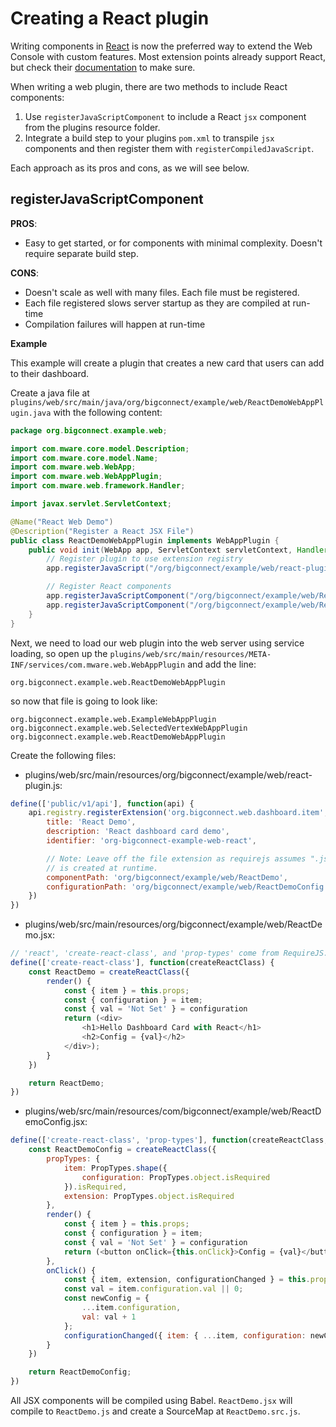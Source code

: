 # Creating a React plugin

Writing components in [React](https://facebook.github.io/react) is now the preferred way to extend the Web Console with custom features. Most extension points already support React, but check their [documentation](../../extension-point-reference.md) to make sure.

When writing a web plugin, there are two methods to include React components:

1. Use `registerJavaScriptComponent` to include a React `jsx` component from the plugins resource folder.
2. Integrate a build step to your plugins `pom.xml` to transpile `jsx` components and then register them with `registerCompiledJavaScript`.

Each approach as its pros and cons, as we will see below.

## registerJavaScriptComponent

**PROS**:

* Easy to get started, or for components with minimal complexity. Doesn't require separate build step.

**CONS**: 

* Doesn't scale as well with many files. Each file must be registered.
* Each file registered slows server startup as they are compiled at run-time
* Compilation failures will happen at run-time

**Example**

This example will create a plugin that creates a new card that users can add to their dashboard.

Create a java file at `plugins/web/src/main/java/org/bigconnect/example/web/ReactDemoWebAppPlugin.java` with the following content:

```java
package org.bigconnect.example.web;

import com.mware.core.model.Description;
import com.mware.core.model.Name;
import com.mware.web.WebApp;
import com.mware.web.WebAppPlugin;
import com.mware.web.framework.Handler;

import javax.servlet.ServletContext;

@Name("React Web Demo")
@Description("Register a React JSX File")
public class ReactDemoWebAppPlugin implements WebAppPlugin {
    public void init(WebApp app, ServletContext servletContext, Handler authenticationHandler) {
        // Register plugin to use extension registry
        app.registerJavaScript("/org/bigconnect/example/web/react-plugin.js");

        // Register React components
        app.registerJavaScriptComponent("/org/bigconnect/example/web/ReactDemo.jsx");
        app.registerJavaScriptComponent("/org/bigconnect/example/web/ReactDemoConfig.jsx");
    }
}
```

Next, we need to load our web plugin into the web server using service loading, so open up the `plugins/web/src/main/resources/META-INF/services/com.mware.web.WebAppPlugin` and add the line:

`org.bigconnect.example.web.ReactDemoWebAppPlugin`

so now that file is going to look like:

`org.bigconnect.example.web.ExampleWebAppPlugin org.bigconnect.example.web.SelectedVertexWebAppPlugin org.bigconnect.example.web.ReactDemoWebAppPlugin`

Create the following files:

* plugins/web/src/main/resources/org/bigconnect/example/web/react-plugin.js:

```javascript
define(['public/v1/api'], function(api) {
    api.registry.registerExtension('org.bigconnect.web.dashboard.item', {
        title: 'React Demo',
        description: 'React dashboard card demo',
        identifier: 'org-bigconnect-example-web-react',

        // Note: Leave off the file extension as requirejs assumes ".js" which
        // is created at runtime.
        componentPath: 'org/bigconnect/example/web/ReactDemo',
        configurationPath: 'org/bigconnect/example/web/ReactDemoConfig'
    })
})
```

* plugins/web/src/main/resources/org/bigconnect/example/web/ReactDemo.jsx:

```javascript
// 'react', 'create-react-class', and 'prop-types' come from RequireJS.
define(['create-react-class'], function(createReactClass) {
    const ReactDemo = createReactClass({
        render() {
            const { item } = this.props;
            const { configuration } = item;
            const { val = 'Not Set' } = configuration
            return (<div>
                <h1>Hello Dashboard Card with React</h1>
                <h2>Config = {val}</h2>
            </div>);
        }
    })

    return ReactDemo;
})
```

* plugins/web/src/main/resources/com/bigconnect/example/web/ReactDemoConfig.jsx:

```javascript
define(['create-react-class', 'prop-types'], function(createReactClass, PropTypes) {
    const ReactDemoConfig = createReactClass({
        propTypes: {
            item: PropTypes.shape({
                configuration: PropTypes.object.isRequired
            }).isRequired,
            extension: PropTypes.object.isRequired
        },
        render() {
            const { item } = this.props;
            const { configuration } = item;
            const { val = 'Not Set' } = configuration
            return (<button onClick={this.onClick}>Config = {val}</button>);
        },
        onClick() {
            const { item, extension, configurationChanged } = this.props;
            const val = item.configuration.val || 0;
            const newConfig = {
                ...item.configuration,
                val: val + 1
            };
            configurationChanged({ item: { ...item, configuration: newConfig }, extension: extension });
        }
    })

    return ReactDemoConfig;
})
```

All JSX components will be compiled using Babel. `ReactDemo.jsx` will compile to `ReactDemo.js` and create a SourceMap at `ReactDemo.src.js`.





